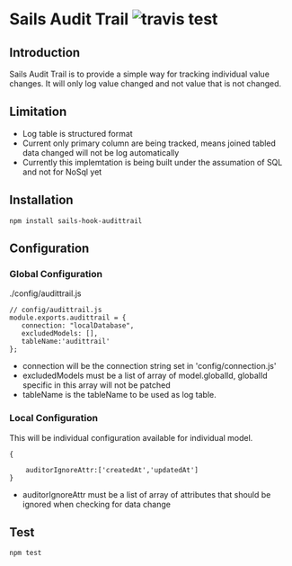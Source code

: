# Sails Audit Trail  ![travis test](https://travis-ci.org/Antpolis/sails-hook-audittrail.svg?branch=master)

## Introduction
Sails Audit Trail is to provide a simple way for tracking individual value changes. It will only log value changed and not value that is not changed.

## Limitation
- Log table is structured format
- Current only primary column are being tracked, means joined tabled data changed will not be log automatically
- Currently this implemtation is being built under the assumation of SQL and not for NoSql yet

## Installation
	npm install sails-hook-audittrail

## Configuration
### Global Configuration

./config/audittrail.js

	// config/audittrail.js
	module.exports.audittrail = {
	   connection: "localDatabase",
	   excludedModels: [],
	   tableName:'audittrail'
	};
- connection will be the connection string set in 'config/connection.js'
- excludedModels must be a list of array of model.globalId, globalId specific in this array will not be patched
- tableName is the tableName to be used as log table.

### Local Configuration
This will be individual configuration available for individual model. 

	{

		auditorIgnoreAttr:['createdAt','updatedAt']
	}
- auditorIgnoreAttr must be a list of array of attributes that should be ignored when checking for data change

## Test
	npm test
